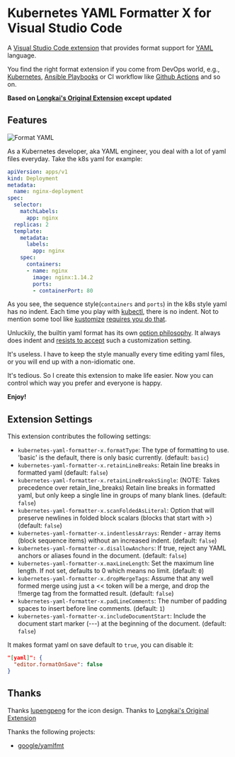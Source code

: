 # Kubernetes YAML Formatter X for Visual Studio Code

A [Visual Studio Code extension](https://marketplace.visualstudio.com/items?itemName=kiliantyler.kubernetes-yaml-formatter-x) that provides format support for [YAML](https://yaml.org) language.

You find the right format extension if you come from DevOps world, e.g., [Kubernetes](https://kubernetes.io/docs/concepts/), [Ansible Playbooks](https://docs.ansible.com/ansible/latest/user_guide/playbooks_intro.html) or CI workflow like [Github Actions](https://docs.github.com/en/actions) and so on.

**Based on [Longkai's Original Extension](https://github.com/longkai/kubernetes-yaml-formatter) except updated**

## Features

![Format YAML](images/showcase.gif)

As a Kubernetes developer, aka YAML engineer, you deal with a lot of yaml files everyday. Take the k8s yaml for example:

```yaml
apiVersion: apps/v1
kind: Deployment
metadata:
  name: nginx-deployment
spec:
  selector:
    matchLabels:
      app: nginx
  replicas: 2
  template:
    metadata:
      labels:
        app: nginx
    spec:
      containers:
      - name: nginx
        image: nginx:1.14.2
        ports:
        - containerPort: 80
```

As you see, the sequence style(`containers` and `ports`) in the k8s style yaml has no indent. Each time you play with [kubectl](https://kubernetes.io/docs/reference/kubectl/), there is no indent. Not to mention some tool like [kustomize](https://github.com/kubernetes-sigs/kustomize) [requires you do that](https://github.com/kubernetes-sigs/kustomize/issues/3946).

Unluckily, the builtin yaml format has its own [option philosophy](https://prettier.io/docs/en/option-philosophy.html). It always does indent and [resists to accept](https://github.com/prettier/prettier/issues/12385) such a customization setting.

It's useless. I have to keep the style manually every time editing yaml files, or you will end up with a non-idiomatic one.

It's tedious. So I create this extension to make life easier. Now you can control which way you prefer and everyone is happy.

**Enjoy!**

## Extension Settings

This extension contributes the following settings:

* `kubernetes-yaml-formatter-x.formatType`: The type of formatting to use. 'basic' is the default, there is only basic currently. (default: `basic`)
* `kubernetes-yaml-formatter-x.retainLineBreaks`: Retain line breaks in formatted yaml (default: `false`)
* `kubernetes-yaml-formatter-x.retainLineBreaksSingle`: (NOTE: Takes precedence over retain_line_breaks) Retain line breaks in formatted yaml, but only keep a single line in groups of many blank lines. (default: `false`)
* `kubernetes-yaml-formatter-x.scanFoldedAsLiteral`: Option that will preserve newlines in folded block scalars (blocks that start with >) (default: `false`)
* `kubernetes-yaml-formatter-x.indentlessArrays`: Render - array items (block sequence items) without an increased indent. (default: `false`)
* `kubernetes-yaml-formatter-x.disallowAnchors`: If true, reject any YAML anchors or aliases found in the document. (default: `false`)
* `kubernetes-yaml-formatter-x.maxLineLength`: Set the maximum line length. If not set, defaults to 0 which means no limit. (default: `0`)
* `kubernetes-yaml-formatter-x.dropMergeTags`: Assume that any well formed merge using just a << token will be a merge, and drop the !!merge tag from the formatted result. (default: `false`)
* `kubernetes-yaml-formatter-x.padLineComments`: The number of padding spaces to insert before line comments. (default: `1`)
* `kubernetes-yaml-formatter-x.includeDocumentStart`: Include the document start marker (---) at the beginning of the document. (default: `false`)

It makes format yaml on save default to `true`, you can disable it:

```json
"[yaml]": {
  "editor.formatOnSave": false
}
```

## Thanks

Thanks [lupengpeng](https://github.com/iamlupeng1991) for the icon design.
Thanks to [Longkai's Original Extension](https://github.com/longkai/kubernetes-yaml-formatter)

Thanks the following projects:

* [google/yamlfmt](https://github.com/google/yamlfmt)
